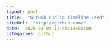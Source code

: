 ```yaml
---
layout: post
title:  "GitHub Public Timeline Feed"
siteUrl:  "http://github.com/"
date:  2025-03-04 11:45:14+00:00
categories: github
---
```

